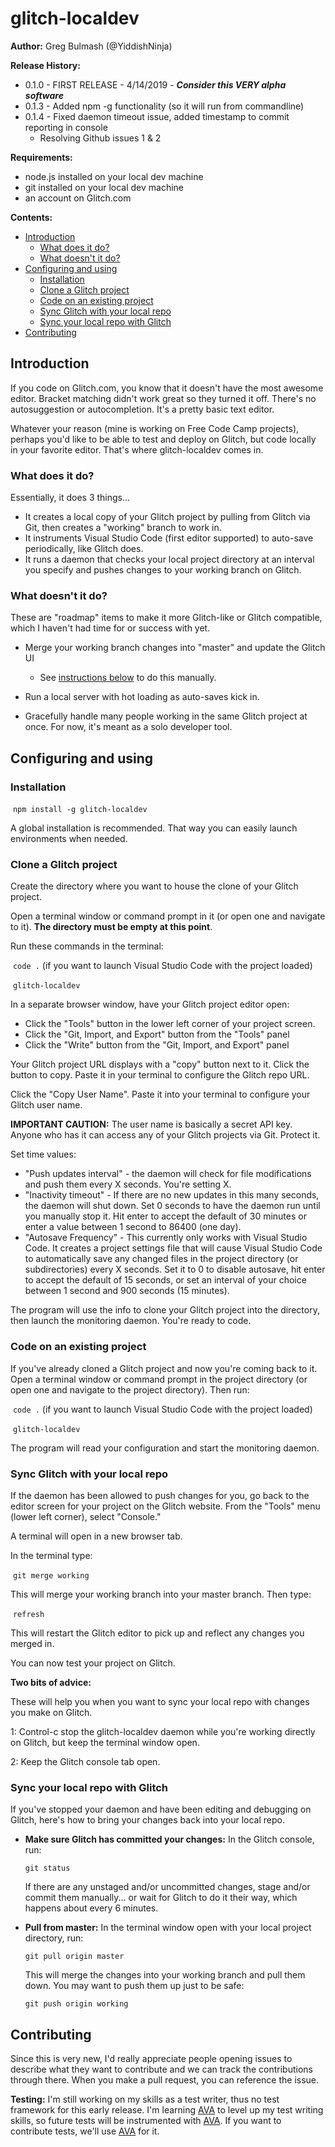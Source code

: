 # glitch-localdev
**Author:** Greg Bulmash (@YiddishNinja)

**Release History:**

* 0.1.0 - FIRST RELEASE - 4/14/2019 - ***Consider this VERY alpha software***
* 0.1.3 - Added npm -g functionality (so it will run from commandline)
* 0.1.4 - Fixed daemon timeout issue, added timestamp to commit reporting in console
  * Resolving Github issues 1 & 2

**Requirements:**

* node.js installed on your local dev machine
* git installed on your local dev machine
* an account on Glitch.com

**Contents:**

* [Introduction](#introduction)
  * [What does it do?](#what-does-it-do?)
  * [What doesn't it do?](#what-doesn\'t-it-do?)
* [Configuring and using](#configuring-and-using)
  * [Installation](#installation)
  * [Clone a Glitch project](#clone-a-glitch-project)
  * [Code on an existing project](#code-on-an-existing-project)
  * [Sync Glitch with your local repo](#sync-glitch-with-your-local-repo)
  * [Sync your local repo with Glitch](#sync-your-local-repo-with-glitch)
* [Contributing](#contributing)



## Introduction

If you code on Glitch.com, you know that it doesn't have the most awesome editor. Bracket matching didn't work great so they turned it off. There's no autosuggestion or autocompletion. It's a pretty basic text editor.

Whatever your reason (mine is working on Free Code Camp projects), perhaps you'd like to be able to test and deploy on Glitch, but code locally in your favorite editor. That's where glitch-localdev comes in.

### What does it do? 

Essentially, it does 3 things...

* It creates a local copy of your Glitch project by pulling from Glitch via Git, then creates a "working" branch to work in.
* It instruments Visual Studio Code (first editor supported) to auto-save periodically, like Glitch does.
* It runs a daemon that checks your local project directory at an interval you specify and pushes changes to your working branch on Glitch. 

### What doesn\'t it do?

These are "roadmap" items to make it more Glitch-like or Glitch compatible, which I haven't had time for or success with yet.

* Merge your working branch changes into "master" and update the Glitch UI

  * See [instructions below](#sync-glitch-with-your-local-repo) to do this manually.

* Run a local server with hot loading as auto-saves kick in.

* Gracefully handle many people working in the same Glitch project at once. For now, it's meant as a solo developer tool.

  

## Configuring and using

### Installation

​	`npm install -g glitch-localdev`

A global installation is recommended. That way you can easily launch environments when needed.

### Clone a Glitch project

Create the directory where you want to house the clone of your Glitch project. 

Open a terminal window or command prompt in it (or open one and navigate to it). **The directory must be empty at this point**. 

Run these commands in the terminal:

​	`code .` (if you want to launch Visual Studio Code with the project loaded)

​	`glitch-localdev`

In a separate browser window, have your Glitch project editor open: 

* Click the "Tools" button in the lower left corner of your project screen.
* Click the "Git, Import, and Export" button from the "Tools" panel
* Click the "Write" button from the "Git, Import, and Export" panel

Your Glitch project URL displays with a "copy" button next to it. Click the button to copy. Paste it in your terminal to configure the Glitch repo URL.

Click the "Copy User Name". Paste it into your terminal to configure your Glitch user name. 

**IMPORTANT CAUTION:** The user name is basically a secret API key. Anyone who has it can access any of your Glitch projects via Git. Protect it.

Set time values:

* "Push updates interval" - the daemon will check for file modifications and push them every X seconds. You're setting X.
* "Inactivity timeout" - If there are no new updates in this many seconds, the daemon will shut down. Set 0 seconds to have the daemon run until you manually stop it. Hit enter to accept the default of 30 minutes or enter a value between 1 second to 86400 (one day).
* "Autosave Frequency" - This currently only works with Visual Studio Code. It creates a project settings file that will cause Visual Studio Code to automatically save any changed files in the project directory (or subdirectories) every X seconds. Set it to 0 to disable autosave, hit enter to accept the default of 15 seconds, or set an interval of your choice between 1 second and 900 seconds (15 minutes).

The program will use the info to clone your Glitch project into the directory, then launch the monitoring daemon. You're ready to code.

### Code on an existing project

If you've already cloned a Glitch project and now you're coming back to it. Open a terminal window or command prompt in the project directory (or open one and navigate to the project directory). Then run:

​	`code .` (if you want to launch Visual Studio Code with the project loaded)

​	`glitch-localdev`

The program will read your configuration and start the monitoring daemon.

### Sync Glitch with your local repo

If the daemon has been allowed to push changes for you, go back to the editor screen for your project on the Glitch website. From the "Tools" menu (lower left corner), select "Console."

A terminal will open in a new browser tab.

In the terminal type:

​	`git merge working`

This will merge your working branch into your master branch. Then type:

​	`refresh`

This will restart the Glitch editor to pick up and reflect any changes you merged in.

You can now test your project on Glitch.

**Two bits of advice:**

These will help you when you want to sync your local repo with changes you make on Glitch.

1: Control-c stop the glitch-localdev daemon while you're working directly on Glitch, but keep the terminal window open.

2: Keep the Glitch console tab open.

### Sync your local repo with Glitch

If you've stopped your daemon and have been editing and debugging on Glitch, here's how to bring your changes back into your local repo.

* **Make sure Glitch has committed your changes:** In the Glitch console, run: 

  `git status` 

  If there are any unstaged and/or uncommitted changes, stage and/or commit them manually... or wait for Glitch to do it their way, which happens about every 6 minutes.

* **Pull from master:** In the terminal window open with your local project directory, run: 

  `git pull origin master`

  This will merge the changes into your working branch and pull them down. You may want to push them up just to be safe:

  `git push origin working`

  

## Contributing

Since this is very new, I'd really appreciate people opening issues to describe what they want to contribute and we can track the contributions through there. When you make a pull request, you can reference the issue.

**Testing:** I'm still working on my skills as a test writer, thus no test framework for this early release. I'm learning [AVA](<https://github.com/avajs>) to level up my test writing skills, so future tests will be instrumented with [AVA](<https://github.com/avajs>). If you want to contribute tests, we'll use [AVA](<https://github.com/avajs>) for it.

